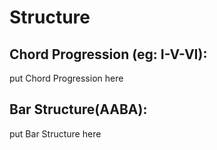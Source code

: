 # Structure

## Chord Progression (eg: I-V-VI):
put Chord Progression here

## Bar Structure(AABA):
put Bar Structure here
